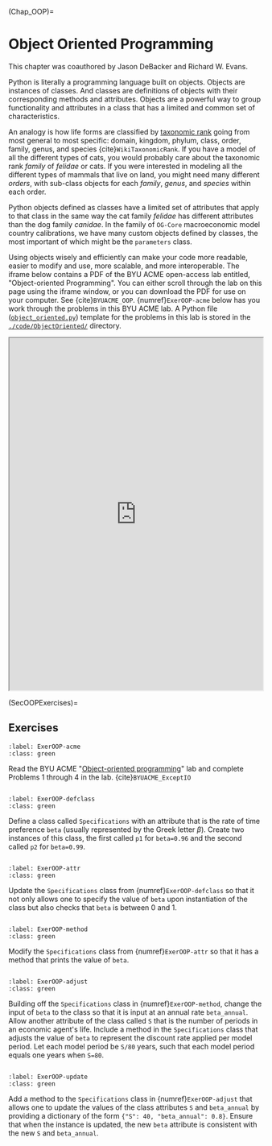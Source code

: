 (Chap_OOP)=
# Object Oriented Programming

This chapter was coauthored by Jason DeBacker and Richard W. Evans.

Python is literally a programming language built on objects. Objects are instances of classes. And classes are definitions of objects with their corresponding methods and attributes. Objects are a powerful way to group functionality and attributes in a class that has a limited and common set of characteristics.

An analogy is how life forms are classified by [taxonomic rank](https://en.wikipedia.org/wiki/Taxonomic_rank) going from most general to most specific: domain, kingdom, phylum, class, order, family, genus, and species {cite}`WikiTaxonomicRank`. If you have a model of all the different types of cats, you would probably care about the taxonomic rank *family* of *felidae* or cats. If you were interested in modeling all the different types of mammals that live on land, you might need many different *orders*, with sub-class objects for each *family*, *genus*, and *species* within each order.

Python objects defined as classes have a limited set of attributes that apply to that class in the same way the cat family *felidae* has different attributes than the dog family *canidae*. In the family of `OG-Core` macroeconomic model country calibrations, we have many custom objects defined by classes, the most important of which might be the `parameters` class.

Using objects wisely and efficiently can make your code more readable, easier to modify and use, more scalable, and more interoperable. The iframe below contains a PDF of the BYU ACME open-access lab entitled, "Object-oriented Programming". You can either scroll through the lab on this page using the iframe window, or you can download the PDF for use on your computer. See {cite}`BYUACME_OOP`. {numref}`ExerOOP-acme` below has you work through the problems in this BYU ACME lab. A Python file ([`object_oriented.py`](https://github.com/OpenSourceEcon/CompMethods/tree/main/code/ObjectOriented/.py/object_oriented.py)) template for the problems in this lab is stored in the [`./code/ObjectOriented/`](https://github.com/OpenSourceEcon/CompMethods/tree/main/code/ObjectOriented) directory.

<div>
  <iframe id="inlineFrameExample"
      title="Inline Frame Example"
      width="100%"
      height="700"
      src="https://drive.google.com/file/d/1dtDaHYhA_7_6vt_uh60CHIPlHf6CA3qf/preview?usp=sharing">
  </iframe>
</div>


(SecOOPExercises)=
## Exercises

```{exercise-start}
:label: ExerOOP-acme
:class: green
```
Read the BYU ACME "[Object-oriented programming](https://drive.google.com/file/d/1dtDaHYhA_7_6vt_uh60CHIPlHf6CA3qf/view?usp=sharing)" lab and complete Problems 1 through 4 in the lab. {cite}`BYUACME_ExceptIO`
```{exercise-end}
```

```{exercise-start}
:label: ExerOOP-defclass
:class: green
```
Define a class called `Specifications` with an attribute that is the rate of time preference `beta` (usually represented by the Greek letter $\beta$). Create two instances of this class, the first called `p1` for `beta=0.96` and the second called `p2` for `beta=0.99`.
```{exercise-end}
```

```{exercise-start}
:label: ExerOOP-attr
:class: green
```
Update the `Specifications` class from {numref}`ExerOOP-defclass` so that it not only allows one to specify the value of `beta` upon instantiation of the class but also checks that `beta` is between 0 and 1.
```{exercise-end}
```

```{exercise-start}
:label: ExerOOP-method
:class: green
```
Modify the `Specifications` class from {numref}`ExerOOP-attr` so that it has a method that prints the value of `beta`.
```{exercise-end}
```

```{exercise-start}
:label: ExerOOP-adjust
:class: green
```
Building off the `Specifications` class in {numref}`ExerOOP-method`, change the input of `beta` to the class so that it is input at an annual rate `beta_annual`. Allow another attribute of the class called `S` that is the number of periods in an economic agent's life. Include a method in the `Specifications` class that adjusts the value of `beta` to represent the discount rate applied per model period. Let each model period be `S/80` years, such that each model period equals one years when `S=80`.
```{exercise-end}
```

```{exercise-start}
:label: ExerOOP-update
:class: green
```
Add a method to the `Specifications` class in {numref}`ExerOOP-adjust` that allows one to update the values of the class attributes `S` and `beta_annual` by providing a dictionary of the form `{"S": 40, "beta_annual": 0.8}`.  Ensure that when the instance is updated, the new `beta` attribute is consistent with the new `S` and `beta_annual`.
```{exercise-end}
```
